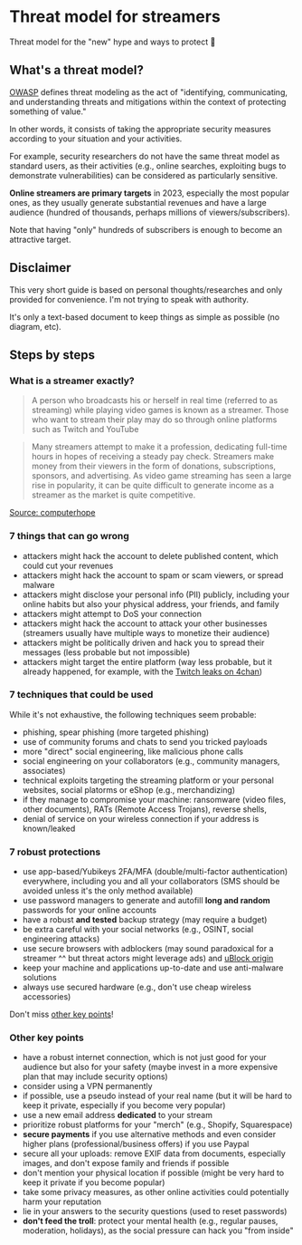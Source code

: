#  Threat model for streamers

Threat model for the "new" hype and ways to protect 🧢

## What's a threat model?

[OWASP](https://owasp.org/www-community/Threat_Modeling) defines threat modeling as the act of "identifying, communicating, and understanding threats and mitigations within the context of protecting something of value."

In other words, it consists of taking the appropriate security measures according to your situation and your activities.

For example, security researchers do not have the same threat model as standard users, as their activities (e.g., online searches, exploiting bugs to demonstrate vulnerabilities) can be considered as particularly sensitive.

**Online streamers are primary targets** in 2023, especially the most popular ones, as they usually generate substantial revenues and have a large audience (hundred of thousands, perhaps millions of viewers/subscribers).

Note that having "only" hundreds of subscribers is enough to become an attractive target.

## Disclaimer

This very short guide is based on personal thoughts/researches and only provided for convenience. I'm not trying to speak with authority.

It's only a text-based document to keep things as simple as possible (no diagram, etc).

## Steps by steps

### What is a streamer exactly?

> A person who broadcasts his or herself in real time (referred to as streaming) while playing video games is known as a streamer. Those who want to stream their play may do so through online platforms such as Twitch and YouTube

> Many streamers attempt to make it a profession, dedicating full-time hours in hopes of receiving a steady pay check. Streamers make money from their viewers in the form of donations, subscriptions, sponsors, and advertising. As video game streaming has seen a large rise in popularity, it can be quite difficult to generate income as a streamer as the market is quite competitive.

[Source: computerhope](https://www.computerhope.com/jargon/s/streamer.htm)

### 7 things that can go wrong

* attackers might hack the account to delete published content, which could cut your revenues
* attackers might hack the account to spam or scam viewers, or spread malware
* attackers might disclose your personal info (PII) publicly, including your online habits but also your physical address, your friends, and family
* attackers might attempt to DoS your connection
* attackers might hack the account to attack your other businesses (streamers usually have multiple ways to monetize their audience)
* attackers might be politically driven and hack you to spread their messages (less probable but not impossible)
* attackers might target the entire platform (way less probable, but it already happened, for example, with the [Twitch leaks on 4chan](https://arstechnica.com/information-technology/2021/10/twitch-admits-to-major-leak-exposing-source-code-creator-earnings/))

### 7 techniques that could be used

While it's not exhaustive, the following techniques seem probable:

* phishing, spear phishing (more targeted phishing)
* use of community forums and chats to send you tricked payloads
* more "direct" social engineering, like malicious phone calls
* social engineering on your collaborators (e.g., community managers, associates) 
* technical exploits targeting the streaming platform or your personal websites, social platorms or eShop (e.g., merchandizing)
* if they manage to compromise your machine: ransomware (video files, other documents), RATs (Remote Access Trojans), reverse shells, 
* denial of service on your wireless connection if your address is known/leaked

### 7 robust protections

* use app-based/Yubikeys 2FA/MFA (double/multi-factor authentication) everywhere, including you and all your collaborators (SMS should be avoided unless it's the only method available)
* use password managers to generate and autofill **long and random** passwords for your online accounts
* have a robust **and tested** backup strategy (may require a budget)
* be extra careful with your social networks (e.g., OSINT, social engineering attacks)
* use secure browsers with adblockers (may sound paradoxical for a streamer ^^ but threat actors might leverage ads) and [uBlock origin](https://ublockorigin.com/)
* keep your machine and applications up-to-date and use anti-malware solutions
* always use secured hardware (e.g., don't use cheap wireless accessories)

Don't miss [other key points](#other-key-points)!

### Other key points

* have a robust internet connection, which is not just good for your audience but also for your safety (maybe invest in a more expensive plan that may include security options)
* consider using a VPN permanently
* if possible, use a pseudo instead of your real name (but it will be hard to keep it private, especially if you become very popular)
* use a new email address **dedicated** to your stream
* prioritize robust platforms for your "merch" (e.g., Shopify, Squarespace)
* **secure payments** if you use alternative methods and even consider higher plans (professional/business offers) if you use Paypal
* secure all your uploads: remove EXIF data from documents, especially images, and don't expose family and friends if possible
* don't mention your physical location if possible (might be very hard to keep it private if you become popular)
* take some privacy measures, as other online activities could potentially harm your reputation
* lie in your answers to the security questions (used to reset passwords)
* **don't feed the troll**: protect your mental health (e.g., regular pauses, moderation, holidays), as the social pressure can hack you "from inside"
